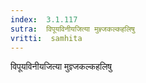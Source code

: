 ```yaml
---
index:  3.1.117
sutra:  विपूयविनीयजित्या मुज्ञ्जकल्कहलिषु
vritti:  samhita 
---
```


विपूयविनीयजित्या मुज्ञ्जकल्कहलिषु

